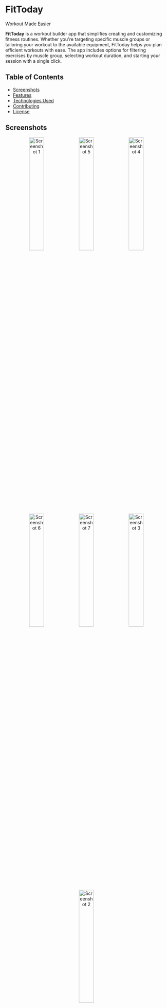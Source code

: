 # FitToday
Workout Made Easier

**FitToday** is a workout builder app that simplifies creating and customizing fitness routines. Whether you're targeting specific muscle groups or tailoring your workout to the available equipment, FitToday helps you plan efficient workouts with ease. The app includes options for filtering exercises by muscle group, selecting workout duration, and starting your session with a single click.

## Table of Contents
- [Screenshots](#screenshots)
- [Features](#features)
- [Technologies Used](#technologies-used)
- [Contributing](#contributing)
- [License](#license)


## Screenshots

<div align="center">

<!-- Row 1 -->
<img src="https://github.com/user-attachments/assets/545592e8-6dfa-4c04-bb01-e49db5ecdc2c" alt="Screenshot 1" width="30%">
<img src="https://github.com/user-attachments/assets/c725d1e8-c036-4297-bc7a-559b05901fa3" alt="Screenshot 5" width="30%">
<img src="https://github.com/user-attachments/assets/cdadc535-c6d6-423a-826f-6dd6a38928be" alt="Screenshot 4" width="30%">


<!-- Row 2 -->
<img src="https://github.com/user-attachments/assets/011b1037-9a9e-465e-9d25-8e1c55b1a837" alt="Screenshot 6" width="30%">
<img src="https://github.com/user-attachments/assets/6eee0e8e-0731-41ae-b9a0-80c28373b698" alt="Screenshot 7" width="30%">
<img src="https://github.com/user-attachments/assets/66772499-938f-48af-ab8e-bc734ee7a56b" alt="Screenshot 3" width="30%">

<!-- Row 3 -->
<img src="https://github.com/user-attachments/assets/f00ffb06-c9b8-42eb-a41b-2015e9ff78f6" alt="Screenshot 2" width="30%">



</div>

## Features

- **Target Muscle Groups**: Users can select specific muscle groups like Chest, Triceps, or Legs to tailor their workout routines.
- **Exercise Filters**: Filter exercises by available equipment (Weights or Bodyweight) for a more personalized workout experience.
- **Workout Duration**: Choose the length of your workout session (1 hour, 1.5 hours, or 2 hours) based on your schedule.
- **Add Exercises**: Easily add exercises to your routine with just a click of a button, and customize your workout further.
- **Start Workout**: Start your workout plan immediately after customizing it, with a clean and straightforward interface.

## Technologies Used

- **HTML5**
- **CSS**
- **JavaScript**
  
## Contributing

Contributions are welcome! If you have suggestions for new features, improved workout routines, or UI enhancements, feel free to fork the repository, make your changes, and submit a pull request. We're excited to collaborate with fellow developers and fitness enthusiasts!

## License

This project is licensed under the MIT License, allowing you to modify, distribute, and use the code with proper attribution to the original creators.
